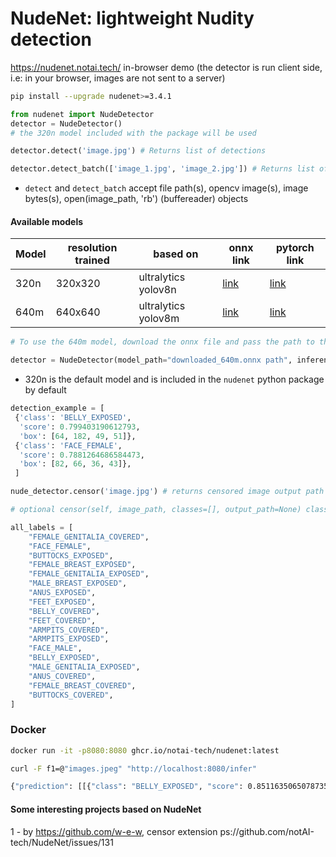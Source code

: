 # NudeNet: lightweight Nudity detection

https://nudenet.notai.tech/ in-browser demo (the detector is run client side, i.e: in your browser, images are not sent to a server)

```bash
pip install --upgrade nudenet>=3.4.1
```

```python
from nudenet import NudeDetector
detector = NudeDetector()
# the 320n model included with the package will be used

detector.detect('image.jpg') # Returns list of detections

detector.detect_batch(['image_1.jpg', 'image_2.jpg']) # Returns list of [list of detections]
```

- `detect` and `detect_batch` accept file path(s), opencv image(s), image bytes(s), open(image_path, 'rb') (buffereader) objects

#### Available models

| Model | resolution trained | based on | onnx link | pytorch link |
| --- | --- | --- | --- | -- |
| 320n | 320x320 | ultralytics yolov8n | [link](https://github.com/notAI-tech/NudeNet/releases/download/v3.4-weights/320n.onnx) | [link](https://github.com/notAI-tech/NudeNet/releases/download/v3.4-weights/320n.pt)
| 640m | 640x640 | ultralytics yolov8m | [link](https://github.com/notAI-tech/NudeNet/releases/download/v3.4-weights/640m.onnx) | [link](https://github.com/notAI-tech/NudeNet/releases/download/v3.4-weights/640m.pt)

```python
# To use the 640m model, download the onnx file and pass the path to the model_path argument

detector = NudeDetector(model_path="downloaded_640m.onnx path", inference_resolution=640)
```

- 320n is the default model and is included in the `nudenet` python package by default


```python
detection_example = [
 {'class': 'BELLY_EXPOSED',
  'score': 0.799403190612793,
  'box': [64, 182, 49, 51]},
 {'class': 'FACE_FEMALE',
  'score': 0.7881264686584473,
  'box': [82, 66, 36, 43]},
 ]
```

```python
nude_detector.censor('image.jpg') # returns censored image output path

# optional censor(self, image_path, classes=[], output_path=None) classes and output_path can be passed
```

```python
all_labels = [
    "FEMALE_GENITALIA_COVERED",
    "FACE_FEMALE",
    "BUTTOCKS_EXPOSED",
    "FEMALE_BREAST_EXPOSED",
    "FEMALE_GENITALIA_EXPOSED",
    "MALE_BREAST_EXPOSED",
    "ANUS_EXPOSED",
    "FEET_EXPOSED",
    "BELLY_COVERED",
    "FEET_COVERED",
    "ARMPITS_COVERED",
    "ARMPITS_EXPOSED",
    "FACE_MALE",
    "BELLY_EXPOSED",
    "MALE_GENITALIA_EXPOSED",
    "ANUS_COVERED",
    "FEMALE_BREAST_COVERED",
    "BUTTOCKS_COVERED",
]
```


### Docker

```bash
docker run -it -p8080:8080 ghcr.io/notai-tech/nudenet:latest
```

```bash
curl -F f1=@"images.jpeg" "http://localhost:8080/infer"

{"prediction": [[{"class": "BELLY_EXPOSED", "score": 0.8511635065078735, "box": [71, 182, 31, 50]}, {"class": "FACE_FEMALE", "score": 0.8033977150917053, "box": [83, 69, 21, 37]}, {"class": "FEMALE_BREAST_EXPOSED", "score": 0.7963727712631226, "box": [85, 137, 24, 38]}, {"class": "FEMALE_BREAST_EXPOSED", "score": 0.7709134817123413, "box": [63, 136, 20, 37]}, {"class": "ARMPITS_EXPOSED", "score": 0.7005534172058105, "box": [60, 127, 10, 20]}, {"class": "FEMALE_GENITALIA_EXPOSED", "score": 0.6804671287536621, "box": [81, 241, 14, 24]}]], "success": true}⏎
```

#### Some interesting projects based on NudeNet
1 - by https://github.com/w-e-w, censor extension ps://github.com/notAI-tech/NudeNet/issues/131
